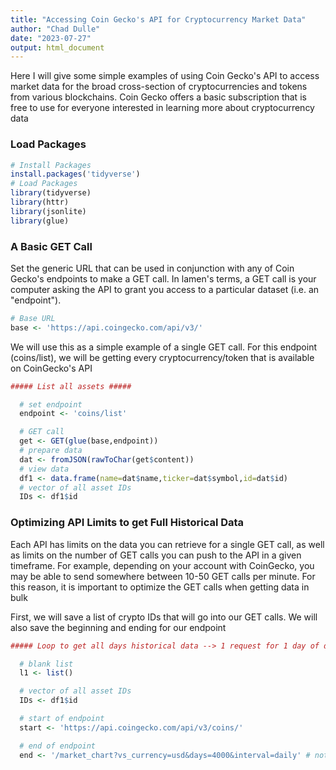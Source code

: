 ```yaml
---
title: "Accessing Coin Gecko's API for Cryptocurrency Market Data"
author: "Chad Dulle"
date: "2023-07-27"
output: html_document
---
```


Here I will give some simple examples of using Coin Gecko's API to access market data for the broad cross-section of cryptocurrencies and tokens from various blockchains. Coin Gecko offers a basic subscription that is free to use for everyone interested in learning more about cryptocurrency data

### Load Packages

```r
# Install Packages
install.packages('tidyverse')
# Load Packages
library(tidyverse)
library(httr)
library(jsonlite)
library(glue)
```

### A Basic GET Call
Set the generic URL that can be used in conjunction with any of Coin Gecko's endpoints to make a GET call. In lamen's terms, a GET call is your computer asking the API to grant you access to a particular dataset (i.e. an "endpoint").

```r
# Base URL
base <- 'https://api.coingecko.com/api/v3/'
```

We will use this as a simple example of a single GET call. For this endpoint (coins/list), we will be getting every cryptocurrency/token that is available on CoinGecko's API

```r
##### List all assets #####  

  # set endpoint
  endpoint <- 'coins/list'

  # GET call
  get <- GET(glue(base,endpoint))
  # prepare data
  dat <- fromJSON(rawToChar(get$content))
  # view data
  df1 <- data.frame(name=dat$name,ticker=dat$symbol,id=dat$id)
  # vector of all asset IDs
  IDs <- df1$id
```

### Optimizing API Limits to get Full Historical Data 

Each API has limits on the data you can retrieve for a single GET call, as well as limits on the number of GET calls you can push to the API in a given timeframe. For example, depending on your account with CoinGecko, you may be able to send somewhere between 10-50 GET calls per minute. For this reason, it is important to optimize the GET calls when getting data in bulk

First, we will save a list of crypto IDs that will go into our GET calls. We will also save the beginning and ending for our endpoint

```r
##### Loop to get all days historical data --> 1 request for 1 day of data #####

  # blank list
  l1 <- list()

  # vector of all asset IDs
  IDs <- df1$id

  # start of endpoint
  start <- 'https://api.coingecko.com/api/v3/coins/'

  # end of endpoint
  end <- '/market_chart?vs_currency=usd&days=4000&interval=daily' # notice 4,000 days which gives me more than 10 years
```
